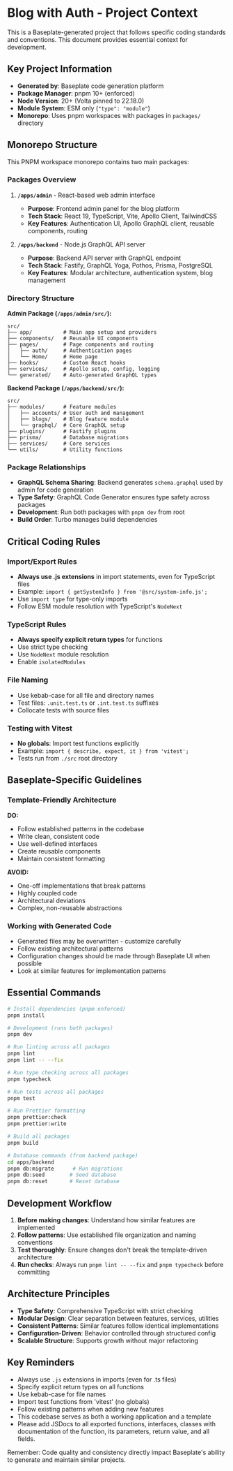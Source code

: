 # Blog with Auth - Project Context

This is a Baseplate-generated project that follows specific coding standards and conventions. This document provides essential context for development.

## Key Project Information

- **Generated by**: Baseplate code generation platform
- **Package Manager**: pnpm 10+ (enforced)
- **Node Version**: 20+ (Volta pinned to 22.18.0)
- **Module System**: ESM only (`"type": "module"`)
- **Monorepo**: Uses pnpm workspaces with packages in `packages/` directory

## Monorepo Structure

This PNPM workspace monorepo contains two main packages:

### Packages Overview

1. **`/apps/admin`** - React-based web admin interface
   - **Purpose**: Frontend admin panel for the blog platform
   - **Tech Stack**: React 19, TypeScript, Vite, Apollo Client, TailwindCSS
   - **Key Features**: Authentication UI, Apollo GraphQL client, reusable components, routing

2. **`/apps/backend`** - Node.js GraphQL API server
   - **Purpose**: Backend API server with GraphQL endpoint
   - **Tech Stack**: Fastify, GraphQL Yoga, Pothos, Prisma, PostgreSQL
   - **Key Features**: Modular architecture, authentication system, blog management

### Directory Structure

**Admin Package (`/apps/admin/src/`):**

```
src/
├── app/          # Main app setup and providers
├── components/   # Reusable UI components
├── pages/        # Page components and routing
│   ├── auth/     # Authentication pages
│   └── Home/     # Home page
├── hooks/        # Custom React hooks
├── services/     # Apollo setup, config, logging
└── generated/    # Auto-generated GraphQL types
```

**Backend Package (`/apps/backend/src/`):**

```
src/
├── modules/      # Feature modules
│   ├── accounts/ # User auth and management
│   ├── blogs/    # Blog feature module
│   └── graphql/  # Core GraphQL setup
├── plugins/      # Fastify plugins
├── prisma/       # Database migrations
├── services/     # Core services
└── utils/        # Utility functions
```

### Package Relationships

- **GraphQL Schema Sharing**: Backend generates `schema.graphql` used by admin for code generation
- **Type Safety**: GraphQL Code Generator ensures type safety across packages
- **Development**: Run both packages with `pnpm dev` from root
- **Build Order**: Turbo manages build dependencies

## Critical Coding Rules

### Import/Export Rules

- **Always use .js extensions** in import statements, even for TypeScript files
- Example: `import { getSystemInfo } from '@src/system-info.js';`
- Use `import type` for type-only imports
- Follow ESM module resolution with TypeScript's `NodeNext`

### TypeScript Rules

- **Always specify explicit return types** for functions
- Use strict type checking
- Use `NodeNext` module resolution
- Enable `isolatedModules`

### File Naming

- Use kebab-case for all file and directory names
- Test files: `.unit.test.ts` or `.int.test.ts` suffixes
- Collocate tests with source files

### Testing with Vitest

- **No globals**: Import test functions explicitly
- Example: `import { describe, expect, it } from 'vitest';`
- Tests run from `./src` root directory

## Baseplate-Specific Guidelines

### Template-Friendly Architecture

**DO:**

- Follow established patterns in the codebase
- Write clean, consistent code
- Use well-defined interfaces
- Create reusable components
- Maintain consistent formatting

**AVOID:**

- One-off implementations that break patterns
- Highly coupled code
- Architectural deviations
- Complex, non-reusable abstractions

### Working with Generated Code

- Generated files may be overwritten - customize carefully
- Follow existing architectural patterns
- Configuration changes should be made through Baseplate UI when possible
- Look at similar features for implementation patterns

## Essential Commands

```bash
# Install dependencies (pnpm enforced)
pnpm install

# Development (runs both packages)
pnpm dev

# Run linting across all packages
pnpm lint
pnpm lint -- --fix

# Run type checking across all packages
pnpm typecheck

# Run tests across all packages
pnpm test

# Run Prettier formatting
pnpm prettier:check
pnpm prettier:write

# Build all packages
pnpm build

# Database commands (from backend package)
cd apps/backend
pnpm db:migrate      # Run migrations
pnpm db:seed        # Seed database
pnpm db:reset       # Reset database
```

## Development Workflow

1. **Before making changes**: Understand how similar features are implemented
2. **Follow patterns**: Use established file organization and naming conventions
3. **Test thoroughly**: Ensure changes don't break the template-driven architecture
4. **Run checks**: Always run `pnpm lint -- --fix` and `pnpm typecheck` before committing

## Architecture Principles

- **Type Safety**: Comprehensive TypeScript with strict checking
- **Modular Design**: Clear separation between features, services, utilities
- **Consistent Patterns**: Similar features follow identical implementations
- **Configuration-Driven**: Behavior controlled through structured config
- **Scalable Structure**: Supports growth without major refactoring

## Key Reminders

- Always use `.js` extensions in imports (even for .ts files)
- Specify explicit return types on all functions
- Use kebab-case for file names
- Import test functions from 'vitest' (no globals)
- Follow existing patterns when adding new features
- This codebase serves as both a working application and a template
- Please add JSDocs to all exported functions, interfaces, classes with documentation of the function, its parameters, return value,
  and all fields.

Remember: Code quality and consistency directly impact Baseplate's ability to generate and maintain similar projects.
